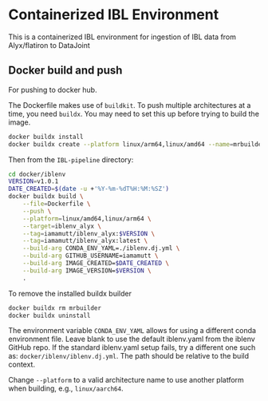 # Containerized IBL Environment

This is a containerized IBL environment for ingestion of IBL data from Alyx/flatiron to  DataJoint

## Docker build and push

For pushing to docker hub.

The Dockerfile makes use of `buildkit`. To push multiple architectures at a time, you need `buildx`. You may need to set this up before trying to build the image.

```bash
docker buildx install
docker buildx create --platform linux/arm64,linux/amd64 --name=mrbuilder --use
```

Then from the `IBL-pipeline` directory: 

```bash
cd docker/iblenv
VERSION=v1.0.1
DATE_CREATED=$(date -u +'%Y-%m-%dT%H:%M:%SZ')
docker buildx build \
    --file=Dockerfile \
    --push \
    --platform=linux/amd64,linux/arm64 \
    --target=iblenv_alyx \
    --tag=iamamutt/iblenv_alyx:$VERSION \
    --tag=iamamutt/iblenv_alyx:latest \
    --build-arg CONDA_ENV_YAML=./iblenv.dj.yml \
    --build-arg GITHUB_USERNAME=iamamutt \
    --build-arg IMAGE_CREATED=$DATE_CREATED \
    --build-arg IMAGE_VERSION=$VERSION \
    .
```

To remove the installed buildx builder
    
```bash
docker buildx rm mrbuilder
docker buildx uninstall
```

<!--
local docker image (single platform only)

```bash
docker build \
    --file=Dockerfile \
    --output=type=docker \
    --platform=linux/arm64 \
    --target=iblenv_alyx \
    --tag=iblenv_alyx:v1.0.0 \
    --tag=iblenv_alyx:latest \
    --build-arg USER_GROUP=ibl \
    --build-arg USER_NAME=ibluser \
    --build-arg USER_GID=1000 \
    --build-arg USER_UID=1000 \
    --build-arg CONDA_ENV_YAML=iblenv.dj.yml \
    .
```

Push image to Docker Hub

```bash
docker tag iblenv_alyx:v1.0.0 iamamutt/iblenv_alyx:v1.0.0
docker tag iblenv_alyx:latest iamamutt/iblenv_alyx:latest
docker push iamamutt/iblenv_alyx:latest
```
-->

The environment variable `CONDA_ENV_YAML` allows for using a different conda environment file. Leave blank to use the default iblenv.yaml from the iblenv GitHub repo. If the standard iblenv.yaml setup fails, try a different one such as: `docker/iblenv/iblenv.dj.yml`. The path should be relative to the build context.

Change `--platform` to a valid architecture name to use another platform when building, e.g., `linux/aarch64`.
